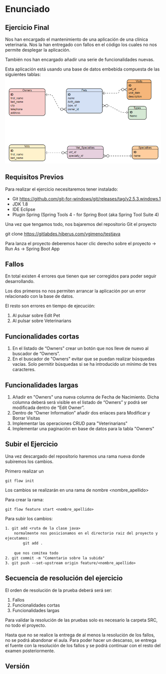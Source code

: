 # Enunciado
## Ejercicio Final
Nos han encargado el mantenimiento de una aplicación de una clínica veterinaria. Nos la han entregado con fallos en el código los cuales no nos permite desplegar la aplicación.

También nos han encargado añadir una serie de funcionalidades nuevas.

Esta aplicación está usando una base de datos embebida compuesta de las siguientes tablas: 
![Diagrama de ER](./er.png)
 
 
## Requisitos Previos
Para realizar el ejercicio necesitaremos tener instalado:

- Git https://github.com/git-for-windows/git/releases/tag/v2.5.3.windows.1
- JDK 1.8
- IDE Eclipse
- Plugin Spring (Spring Tools 4 - for Spring Boot (aka Spring Tool Suite 4)

Una vez que tengamos todo, nos bajaremos del repositorio Git el proyecto

git clone https://gitlabdes.hiberus.com/vgimeno/testjava

Para lanza el proyecto deberemos hacer clic derecho sobre el proyecto -> Run As -> Spring Boot App

## Fallos
En total existen 4 errores que tienen que ser corregidos para poder seguir desarrollando.

Los dos primeros no nos permiten arrancar la aplicación por un error relacionado con la base de datos.

El resto son errores en tiempo de ejecución:
1.	Al pulsar sobre Edit Pet
2.	Al pulsar sobre Veterinarians

## Funcionalidades cortas
1. En el listado de “Owners” crear un botón que nos lleve de nuevo al buscador de “Owners”. 
2. En el buscador de "Owners" evitar que se puedan realizar búsquedas vacías. Solo permitir búsquedas si se ha introducido un mínimo de tres caracteres.

## Funcionalidades largas
1. Añadir en "Owners" una nueva columna de Fecha de Nacimiento. Dicha columna deberá será visible en el listado de “Owners” y podrá ser modificada dentro de “Edit Owner”.
2. Dentro de “Owner Information” añadir dos enlaces para Modificar y Borrar Visitas
3. Implementar las operaciones CRUD para "Veterinarians"
4. Implementar una paginación en base de datos para la tabla "Owners"


## Subir el Ejercicio
Una vez descargado del repositorio haremos una rama nueva donde subiremos los cambios.

Primero realizar un

	git flow init

Los cambios se realizarán en una rama de nombre <nombre_apellido>

Para crear la rama:

	git flow feature start <nombre_apellido>

Para subir los cambios:

	1. git add <ruta de la clase java>
		normalmente nos posicionamos en el directorio raiz del proyecto y ejecutamos: 
			git add .
			
		que nos comitea todo	
	2. git commit -m "Comentario sobre la subida"
	3. git push --set-upstream origin feature/<nombre_apellido>

## Secuencia de resolución del ejercicio
El orden de resolución de la prueba deberá será ser:
1. Fallos
2. Funcionalidades cortas
3. Funcionalidades largas

Para validar la resolución de las pruebas solo es necesario la carpeta SRC, no todo el proyecto. 

Hasta que no se realice la entrega de al menos la resolución de los fallos, no se podrá abandonar el aula.
Para poder hacer un descanso, se entrega el fuente con la resolución de los fallos y se podrá continuar con el resto del examen posteriormente.

## Versión
